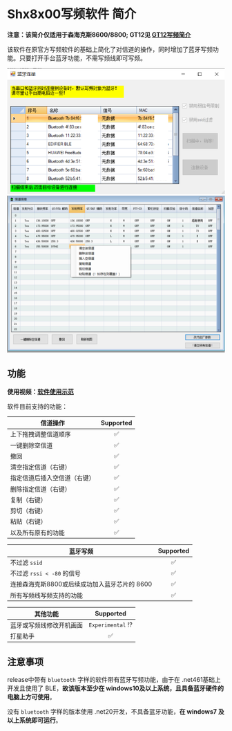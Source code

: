 # Shx8x00写频软件 简介

**注意：该简介仅适用于森海克斯8600/8800; GT12见 [GT12写频简介](../GT12/readme.md)**

该软件在原官方写频软件的基础上简化了对信道的操作，同时增加了蓝牙写频功能。只要打开手台蓝牙功能，不需写频线即可写频。

<img src="./readme_shx8x00/image-20240118150904988.png" alt="image-20240118150904988" style="zoom: 67%;" />

<img src="./readme_shx8x00/image-20240113121213939.png" alt="image-20240113121213939" style="zoom:50%;" />

## 功能

**使用视频：[软件使用示范](https://www.bilibili.com/video/BV1Et4y1R7ax/)**

软件目前支持的功能：

  | 信道操作                     |     Supported      |
  | ---------------------------- | :----------------: |
  | 上下拖拽调整信道顺序         | :white_check_mark: |
  | 一键删除空信道               | :white_check_mark: |
  | 撤回                         | :white_check_mark: |
  | 清空指定信道（右键）         | :white_check_mark: |
  | 指定信道后插入空信道（右键） | :white_check_mark: |
  | 删除指定信道（右键）         | :white_check_mark: |
  | 复制（右键）                 | :white_check_mark: |
  | 剪切（右键）                 | :white_check_mark: |
  | 粘贴（右键）                 | :white_check_mark: |
  | 以及所有原有的功能           | :white_check_mark: |

  | 蓝牙写频                                      |     Supported      |
  | --------------------------------------------- | :----------------: |
  | 不过滤 `ssid`                                 | :white_check_mark: |
  | 不过滤 `rssi < -80` 的信号                    | :white_check_mark: |
  | 连接森海克斯8800或后续成功加入蓝牙芯片的 8600 | :white_check_mark: |
  | 所有写频线写频支持的功能                      | :white_check_mark: |
  
  | 其他功能         |          Supported           |
  |--------------| :--------------------------: |
  | 蓝牙或写频线修改开机画面 | `Experimental` :interrobang: |
  | 打星助手         | :white_check_mark: |

## 注意事项

release中带有 `bluetooth` 字样的软件带有蓝牙写频功能，由于在 .net461基础上开发且使用了 BLE，**故该版本至少在 windows10及以上系统，且具备蓝牙硬件的电脑上方可使用**。

没有 `bluetooth` 字样的版本使用 .net20开发，不具备蓝牙功能，**在 windows7 及以上系统即可运行**。
